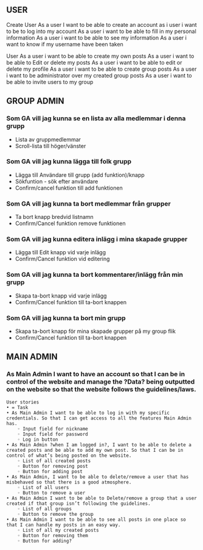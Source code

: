 ## USER
Create User
As a user I want to be able to create an account
as i user i want to be to log into my account
As a user i want to be able to fill in my personal information
As a user i want to be able to see my information
As a user i want to know if my username have been taken



User
As a user i want to be able to create my own posts
As a user i want to be able to Edit or delete my posts
As a user i want to be able to edit or delete my profile
As a user i want to be able to create group posts
As a user i want to be administrator over my created group posts
As a user i want to be able to invite users to my group

## GROUP ADMIN


### Som GA vill jag kunna se en lista av alla medlemmar i denna grupp

- Lista av gruppmedlemmar
- Scroll-lista till höger/vänster

### Som GA vill jag kunna lägga till folk grupp

- Lägga till Användare till grupp (add funktion)/knapp
- Sökfuntion - sök efter användare
- Confirm/cancel funktion till add funktionen


### Som GA vill jag kunna ta bort medlemmar från grupper

- Ta bort knapp bredvid listnamn
- Confirm/Cancel funktion remove funktionen

### Som GA vill jag kunna editera inlägg i mina skapade grupper

- Lägga till Edit knapp vid varje inlägg
- Confirm/Cancel funktion vid editering


### Som GA vill jag kunna ta bort kommentarer/inlägg från min grupp

- Skapa ta-bort knapp vid varje inlägg
- Confirm/Cancel funktion till ta-bort knappen


### Som GA vill jag kunna ta bort min grupp

- Skapa ta-bort knapp för mina skapade grupper på my group flik
- Confirm/Cancel funktion till ta-bort knappen

## MAIN ADMIN

### As Main Admin I want to have an account so that I can be in control of the website and manage the ?Data? being outputted on the website so that the website follows the guidelines/laws.

    User stories 
    • = Task   
    • As Main Admin I want to be able to log in with my specific credentials. So that I can get access to all the features Main Admin has.
        ◦ Input field for nickname
        ◦ Input field for password
        ◦ Log in button
    • As Main Admin ?when I am logged in?, I want to be able to delete a created posts and be able to add my own post. So that I can be in control of what’s being posted on the website.
        ◦ List of all created posts
        ◦ Button for removing post
        ◦ Button for adding post
    • As Main Admin, I want to be able to delete/remove a user that has misbehaved so that there is a good atmosphere.
        ◦ List of all users
        ◦ Button to remove a user
    • As Main Admin I want to be able to Delete/remove a group that a user created if that group isn’t following the guidelines.
        ◦ List of all groups
        ◦ Button to remove the group
    • As Main Admin I want to be able to see all posts in one place so that I can handle my posts in an easy way.
        ◦ List of all my created posts
        ◦ Button for removing them
        ◦ Button for adding?

